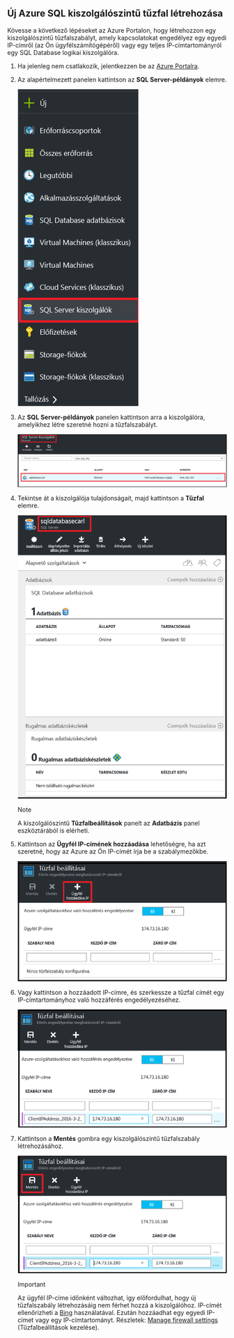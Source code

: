 
<!--
includes/sql-database-create-new-server-firewall-portal.md

Latest Freshness check:  2016-11-28 , rickbyh.

As of circa 2016-04-11, the following topics might include this include:
articles/sql-database/sql-database-get-started-tutorial.md
articles/sql-database/sql-database-configure-firewall-settings

-->
## <a name="create-a-new-azure-sql-server-level-firewall"></a>Új Azure SQL kiszolgálószintű tűzfal létrehozása
Kövesse a következő lépéseket az Azure Portalon, hogy létrehozzon egy kiszolgálószintű tűzfalszabályt, amely kapcsolatokat engedélyez egy egyedi IP-címről (az Ön ügyfélszámítógépéről) vagy egy teljes IP-címtartományról egy SQL Database logikai kiszolgálóra.

1. Ha jelenleg nem csatlakozik, jelentkezzen be az [Azure Portalra](http://portal.azure.com).
2. Az alapértelmezett panelen kattintson az **SQL Server-példányok** elemre.
   
      ![Új kiszolgálótűzfal](./media/sql-database-create-new-server-firewall-portal/sql-database-create-new-server-firewall-portal-1.png)
3. Az **SQL Server-példányok** panelen kattintson arra a kiszolgálóra, amelyikhez létre szeretné hozni a tűzfalszabályt.
   
     ![Új kiszolgálótűzfal](./media/sql-database-create-new-server-firewall-portal/sql-database-create-new-server-firewall-portal-2.png)
4. Tekintse át a kiszolgálója tulajdonságait, majd kattintson a **Tűzfal** elemre.
   
     ![Új kiszolgálótűzfal](./media/sql-database-create-new-server-firewall-portal/sql-database-create-new-server-firewall-portal-3.png)
   
   > [!NOTE]
   > A kiszolgálószintű **Tűzfalbeállítások** panelt az **Adatbázis** panel eszköztárából is elérheti.
    
    
6. Kattintson az **Ügyfél IP-címének hozzáadása** lehetőségre, ha azt szeretné, hogy az Azure az Ön IP-címét írja be a szabálymezőkbe.
   
      ![Új kiszolgálótűzfal](./media/sql-database-create-new-server-firewall-portal/sql-database-create-new-server-firewall-portal-5.png)
7. Vagy kattintson a hozzáadott IP-címre, és szerkessze a tűzfal címét egy IP-címtartományhoz való hozzáférés engedélyezéséhez.
   
      ![Új kiszolgálótűzfal](./media/sql-database-create-new-server-firewall-portal/sql-database-create-new-server-firewall-portal-6.png)
8. Kattintson a **Mentés** gombra egy kiszolgálószintű tűzfalszabály létrehozásához.
   
     ![Új kiszolgálótűzfal](./media/sql-database-create-new-server-firewall-portal/sql-database-create-new-server-firewall-portal-7.png)
   
   > [!IMPORTANT]
   > Az ügyfél IP-címe időnként változhat, így előfordulhat, hogy új tűzfalszabály létrehozásáig nem férhet hozzá a kiszolgálóhoz. IP-címét ellenőrizheti a [Bing](http://www.bing.com/search?q=my%20ip%20address) használatával. Ezután hozzáadhat egy egyedi IP-címet vagy egy IP-címtartományt. Részletek: [Manage firewall settings](../articles/sql-database/sql-database-configure-firewall-settings.md#manage-existing-server-level-firewall-rules-through-the-azure-portal) (Tűzfalbeállítások kezelése).
   > 
   > 



<!--HONumber=Nov16_HO5-->


